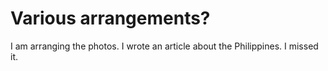 # Various arrangements?
I am arranging the photos.
I wrote an article about the Philippines. I missed it.